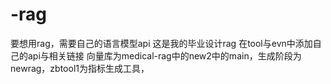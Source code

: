 # -rag
要想用rag，需要自己的语言模型api
这是我的毕业设计rag
在tool与evn中添加自己的api与相关链接
向量库为medical-rag中的new2中的main，生成阶段为newrag，zbtool1为指标生成工具，
